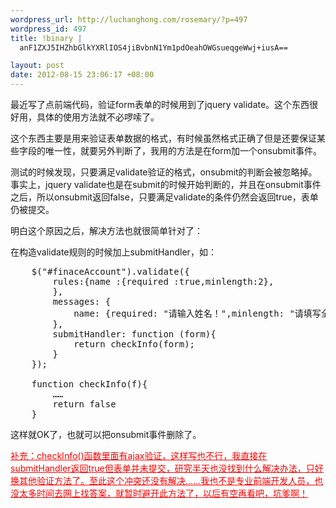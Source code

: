 ```yaml
--- 
wordpress_url: http://luchanghong.com/rosemary/?p=497
wordpress_id: 497
title: !binary |
  anF1ZXJ5IHZhbGlkYXRlIOS4jiBvbnN1Ym1pdOeahOWGsueqgeWwj+iusA==

layout: post
date: 2012-08-15 23:06:17 +08:00
---
```

最近写了点前端代码，验证form表单的时候用到了jquery validate。这个东西很好用，具体的使用方法就不必啰嗦了。

这个东西主要是用来验证表单数据的格式，有时候虽然格式正确了但是还要保证某些字段的唯一性，就要另外判断了，我用的方法是在form加一个onsubmit事件。

测试的时候发现，只要满足validate验证的格式，onsubmit的判断会被忽略掉。事实上，jquery validate也是在submit的时候开始判断的，并且在onsubmit事件之后，所以onsubmit返回false，只要满足validate的条件仍然会返回true，表单仍被提交。

明白这个原因之后，解决方法也就很简单针对了：

在构造validate规则的时候加上submitHandler，如：
<pre class="prettyprint">
    $("#finaceAccount").validate({
        rules:{name :{required :true,minlength:2},
        },
        messages: {
            name: {required: "请输入姓名！",minlength: "请填写全名！"},
        },
        submitHandler: function (form){
            return checkInfo(form);
        }
    });

    function checkInfo(f){
        ……
        return false
    }
</pre>
这样就OK了，也就可以把onsubmit事件删除了。

<span style="text-decoration: underline;"><span style="color: #ff0000; text-decoration: underline;">补充：checkInfo()函数里面有ajax验证，这样写也不行，我直接在submitHandler返回true但表单并未提交，研究半天也没找到什么解决办法，只好换其他验证方法了。至此这个冲突还没有解决……我也不是专业前端开发人员，也没太多时间去网上找答案，就暂时避开此方法了，以后有空再看吧，坑爹啊！</span></span>
